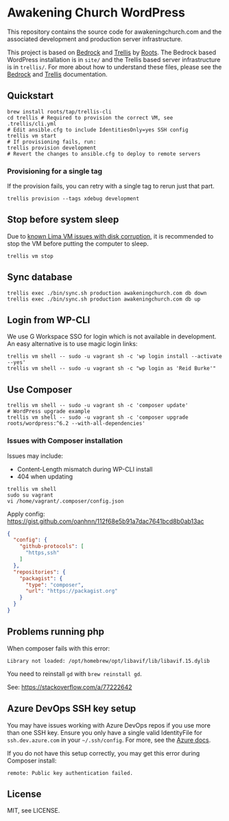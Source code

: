 # Awakening Church WordPress

This repository contains the source code for awakeningchurch.com and the
associated development and production server infrastructure.

This project is based on [Bedrock][] and [Trellis][] by [Roots][].
The Bedrock based WordPress installation is in `site/` and the
Trellis based server infrastructure is in `trellis/`. For more
about how to understand these files, please see the [Bedrock][]
and [Trellis][] documentation.

## Quickstart

```shell
brew install roots/tap/trellis-cli
cd trellis # Required to provision the correct VM, see .trellis/cli.yml
# Edit ansible.cfg to include IdentitiesOnly=yes SSH config
trellis vm start
# If provisioning fails, run:
trellis provision development
# Revert the changes to ansible.cfg to deploy to remote servers
```

### Provisioning for a single tag

If the provision fails, you can retry with a single tag to rerun just that part.

```shell
trellis provision --tags xdebug development
```

## Stop before system sleep

Due to [known Lima VM issues with disk corruption][vmd], it is recommended to stop the VM before putting the computer to sleep.

```shell
trellis vm stop
```

[vmd]: https://github.com/lima-vm/lima/issues/1288

## Sync database

```shell
trellis exec ./bin/sync.sh production awakeningchurch.com db down
trellis exec ./bin/sync.sh production awakeningchurch.com db up
```

## Login from WP-CLI

We use G Workspace SSO for login which is not available in development.
An easy alternative is to use magic login links:

```shell
trellis vm shell -- sudo -u vagrant sh -c 'wp login install --activate --yes'
trellis vm shell -- sudo -u vagrant sh -c "wp login as 'Reid Burke'"
```

## Use Composer

```shell
trellis vm shell -- sudo -u vagrant sh -c 'composer update'
# WordPress upgrade example
trellis vm shell -- sudo -u vagrant sh -c 'composer upgrade roots/wordpress:^6.2 --with-all-dependencies'
```

### Issues with Composer installation

Issues may include:
- Content-Length mismatch during WP-CLI install
- 404 when updating

```shell
trellis vm shell
sudo su vagrant
vi /home/vagrant/.composer/config.json
```

Apply config: https://gist.github.com/oanhnn/112f68e5b91a7dac7641bcd8b0ab13ac

```json
{
  "config": {
    "github-protocols": [
      "https,ssh"
    ]
  },
  "repositories": {
    "packagist": {
      "type": "composer",
      "url": "https://packagist.org"
    }
  }
}
```

## Problems running php

When composer fails with this error:

```
Library not loaded: /opt/homebrew/opt/libavif/lib/libavif.15.dylib
```

You need to reinstall `gd` with `brew reinstall gd`.

See: https://stackoverflow.com/a/77222642

## Azure DevOps SSH key setup

You may have issues working with Azure DevOps repos if
you use more than one SSH key. Ensure you only have a
single valid IdentityFile for `ssh.dev.azure.com` in
your `~/.ssh/config`. For more, see the [Azure docs][az].

If you do not have this setup correctly, you may get this
error during Composer install:

```
remote: Public key authentication failed.
```

## License

MIT, see LICENSE.

[Bedrock]: https://roots.io/bedrock/
[Trellis]: https://roots.io/trellis/
[Roots]: https://roots.io
[az]: https://docs.microsoft.com/en-us/azure/devops/repos/git/use-ssh-keys-to-authenticate?view=azure-devops&tabs=current-page#q-i-have-multiple-ssh-keys--how-do-i-use-different-ssh-keys-for-different-ssh-servers-or-repos
[fix]: https://github.com/hashicorp/vagrant/issues/12583#issuecomment-975070111
